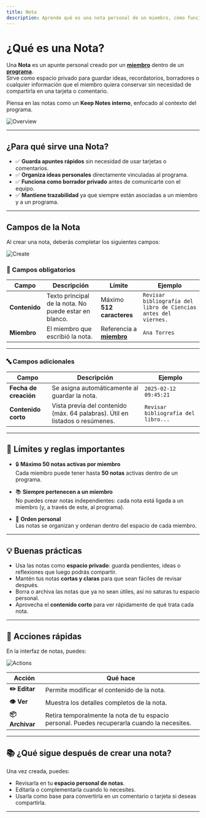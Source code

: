 ```yaml
---
title: Nota
description: Aprende qué es una nota personal de un miembro, cómo funciona y qué límites aplica en el sistema.
---
```


# ¿Qué es una Nota?

Una **Nota** es un apunte personal creado por un **[miembro]** dentro de un **[programa]**.  
Sirve como espacio privado para guardar ideas, recordatorios, borradores o cualquier información que el miembro quiera conservar sin necesidad de compartirla en una tarjeta o comentario.

Piensa en las notas como un **Keep Notes interno**, enfocado al contexto del programa.

![Overview](/images/en/projects/note/overview.webp)

---

## ¿Para qué sirve una Nota?

- ✅ **Guarda apuntes rápidos** sin necesidad de usar tarjetas o comentarios.
- ✅ **Organiza ideas personales** directamente vinculadas al programa.
- ✅ **Funciona como borrador privado** antes de comunicarte con el equipo.
- ✅ **Mantiene trazabilidad** ya que siempre están asociadas a un miembro y a un programa.

---

## Campos de la Nota

Al crear una nota, deberás completar los siguientes campos:

![Create](/images/en/projects/note/create.webp)

### 📌 Campos obligatorios

| Campo         | Descripción                                           | Límite                     | Ejemplo                                                         |
| ------------- | ----------------------------------------------------- | -------------------------- | --------------------------------------------------------------- |
| **Contenido** | Texto principal de la nota. No puede estar en blanco. | Máximo **512 caracteres**  | `Revisar bibliografía del libro de Ciencias antes del viernes.` |
| **Miembro**   | El miembro que escribió la nota.                      | Referencia a **[miembro]** | `Ana Torres`                                                    |

---

### 🔤 Campos adicionales

| Campo                 | Descripción                                                                  | Ejemplo                             |
| --------------------- | ---------------------------------------------------------------------------- | ----------------------------------- |
| **Fecha de creación** | Se asigna automáticamente al guardar la nota.                                | `2025-02-12 09:45:21`               |
| **Contenido corto**   | Vista previa del contenido (máx. 64 palabras). Útil en listados o resúmenes. | `Revisar bibliografía del libro...` |

---

## 📏 Límites y reglas importantes

- 🔒 **Máximo 50 notas activas por miembro**  
  Cada miembro puede tener hasta **50 notas** activas dentro de un programa.

- 📚 **Siempre pertenecen a un miembro**  
  No puedes crear notas independientes: cada nota está ligada a un miembro (y, a través de este, al programa).

- 🧭 **Orden personal**  
  Las notas se organizan y ordenan dentro del espacio de cada miembro.

---

## 💡 Buenas prácticas

- Usa las notas como **espacio privado**: guarda pendientes, ideas o reflexiones que luego podrás compartir.
- Mantén tus notas **cortas y claras** para que sean fáciles de revisar después.
- Borra o archiva las notas que ya no sean útiles, así no saturas tu espacio personal.
- Aprovecha el **contenido corto** para ver rápidamente de qué trata cada nota.

---

## 🚀 Acciones rápidas

En la interfaz de notas, puedes:

![Actions](/images/en/projects/note/actions.webp)

| Acción          | Qué hace                                                                                     |
| --------------- | -------------------------------------------------------------------------------------------- |
| **✏️ Editar**   | Permite modificar el contenido de la nota.                                                   |
| **👁️ Ver**      | Muestra los detalles completos de la nota.                                                   |
| **📦 Archivar** | Retira temporalmente la nota de tu espacio personal. Puedes recuperarla cuando la necesites. |

---

## 📚 ¿Qué sigue después de crear una nota?

Una vez creada, puedes:

- Revisarla en tu **espacio personal de notas**.
- Editarla o complementarla cuando lo necesites.
- Usarla como base para convertirla en un comentario o tarjeta si deseas compartirla.

---

[miembro]: /projects/member/
[programa]: /projects/program/

<!--
## 🔗 Lectura recomendada

- (Agrega aquí enlaces internos a guías sobre productividad personal o gestión de pendientes)
-->
